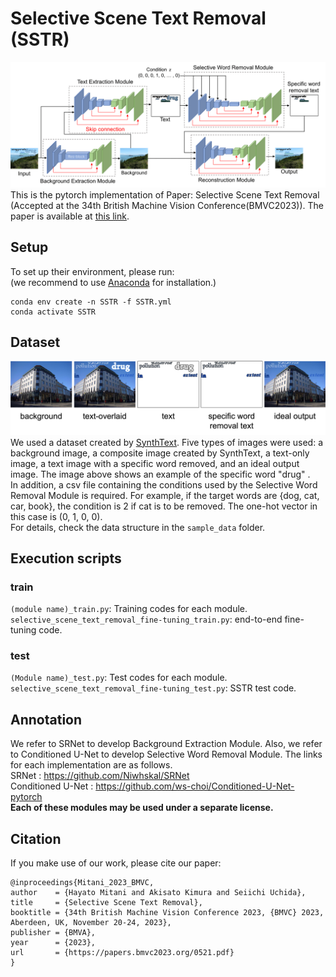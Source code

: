 # Selective Scene Text Removal (SSTR)
![model](./image/model-1.png)
This is the pytorch implementation of Paper: Selective Scene Text Removal (Accepted at the 34th British Machine Vision Conference(BMVC2023)).
The paper is available at [this link](https://proceedings.bmvc2023.org/521/).

## Setup
To set up their environment, please run:  
(we recommend to use [Anaconda](https://www.anaconda.com/) for installation.)
```
conda env create -n SSTR -f SSTR.yml
conda activate SSTR
```

## Dataset
![data](./image/synthtext.png)
We used a dataset created by [SynthText](https://github.com/ankush-me/SynthText).
Five types of images were used: a background image, a composite image created by SynthText, a text-only image, a text image with a specific word removed, and an ideal output image.
The image above shows an example of the specific word "drug" .  
In addition, a csv file containing the conditions used by the Selective Word Removal Module is required.
For example, if the target words are {dog, cat, car, book}, the condition is 2 if cat is to be removed.
The one-hot vector in this case is (0, 1, 0, 0).  
For details, check the data structure in the `sample_data` folder.

## Execution scripts
### train
`(module name)_train.py`: Training codes for each module.  
`selective_scene_text_removal_fine-tuning_train.py`: end-to-end fine-tuning code.

### test
`(Module name)_test.py`: Test codes for each module.  
`selective_scene_text_removal_fine-tuning_test.py`: SSTR test code.

## Annotation
We refer to SRNet to develop Background Extraction Module. Also, we refer to Conditioned U-Net to develop Selective Word Removal Module. The links for each implementation are as follows.  
SRNet : https://github.com/Niwhskal/SRNet  
Conditioned U-Net : https://github.com/ws-choi/Conditioned-U-Net-pytorch  
**Each of these modules may be used under a separate license.**

## Citation
If you make use of our work, please cite our paper:
```
@inproceedings{Mitani_2023_BMVC,
author    = {Hayato Mitani and Akisato Kimura and Seiichi Uchida},
title     = {Selective Scene Text Removal},
booktitle = {34th British Machine Vision Conference 2023, {BMVC} 2023, Aberdeen, UK, November 20-24, 2023},
publisher = {BMVA},
year      = {2023},
url       = {https://papers.bmvc2023.org/0521.pdf}
}
```
